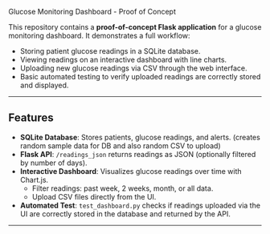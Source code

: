  Glucose Monitoring Dashboard - Proof of Concept

This repository contains a **proof-of-concept Flask application** for a glucose monitoring dashboard. It demonstrates a full workflow:

- Storing patient glucose readings in a SQLite database.
- Viewing readings on an interactive dashboard with line charts.
- Uploading new glucose readings via CSV through the web interface.
- Basic automated testing to verify uploaded readings are correctly stored and displayed.

---

##  Features

- **SQLite Database**: Stores patients, glucose readings, and alerts. (creates random sample data for DB and also random CSV to upload) 
- **Flask API**: `/readings_json` returns readings as JSON (optionally filtered by number of days).
- **Interactive Dashboard**: Visualizes glucose readings over time with Chart.js.
  - Filter readings: past week, 2 weeks, month, or all data.
  - Upload CSV files directly from the UI.
- **Automated Test**: `test_dashboard.py` checks if readings uploaded via the UI are correctly stored in the database and returned by the API.

---


